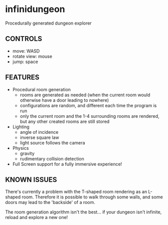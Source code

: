 infinidungeon
=============
Procedurally generated dungeon explorer

CONTROLS
--------
* move: WASD
* rotate view: mouse
* jump: space

FEATURES
--------
* Procedural room generation
  * rooms are generated as needed (when the current room would otherwise have a door leading to nowhere)
  * configurations are random, and different each time the program is run
  * only the current room and the 1-4 surrounding rooms are rendered, but any other created rooms are still stored
* Lighting
  * angle of incidence
  * inverse square law
  * light source follows the camera
* Physics
  * gravity
  * rudimentary collision detection
* Full Screen support for a fully immersive experience!

KNOWN ISSUES
------------
There's currently a problem with the T-shaped room rendering as an L-shaped room. Therefore it is possible to walk through some walls, and some doors may lead to the 'backside' of a room.

The room generation algorithm isn't the best... if your dungeon isn't infinite, reload and explore a new one!
